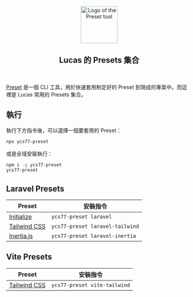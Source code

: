 <p align="center">
  <br />
  <a href="https://preset.dev">
    <img width="100" src="https://raw.githubusercontent.com/preset/cli/7ab81c0a42f599de05ea9956d72182cdf7a8c957/.github/assets/logo.svg" alt="Logo of the Preset tool">
  </a>
  <br />
</p>

<h2 align="center">Lucas 的 Presets 集合</h2>

<br />

[Preset](https://preset.dev/) 是一個 CLI 工具，用於快速套用制定好的 Preset 到現成的專案中。而這裡是 Lucas 常用的 Presets 集合。

## 執行

執行下方指令後，可以選擇一個要套用的 Preset：

```bash
npx ycs77-preset
```

或是全域安裝執行：

```bash
npm i -g ycs77-preset
ycs77-preset
```

## Laravel Presets

| Preset                                                           | 安裝指令                        |
| ---------------------------------------------------------------- | ------------------------------- |
| [Initialize](https://github.com/ycs77/preset-laravel)            | `ycs77-preset laravel`          |
| [Tailwind CSS](https://github.com/ycs77/preset-laravel-tailwind) | `ycs77-preset laravel-tailwind` |
| [Inertia.js](https://github.com/ycs77/preset-laravel-inertia)    | `ycs77-preset laravel-inertia`  |

## Vite Presets

| Preset                                                        | 安裝指令                     |
| ------------------------------------------------------------- | ---------------------------- |
| [Tailwind CSS](https://github.com/ycs77/preset-vite-tailwind) | `ycs77-preset vite-tailwind` |
